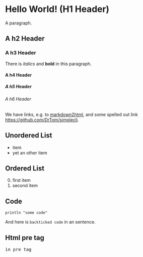 Hello World! (H1 Header)
============

A paragraph.

A h2 Header 
--------------

### A h3 Header

There is _italics_ and **bold** in this
paragraph.

#### A h4 Header

##### A h5 Header

###### A h6 Header

We have links, e.g. to [markdown2html](https://github.com/DrTom/markdown2html), and
some spelled out link <https://github.com/DrTom/simplecli>.

Unordered List
--------------
* item 
* yet an other item

Ordered List
--------------
0. first item 
0. second item


Code 
-------------

    println "some code"

And here is `backticked code` in an sentence.

Html pre tag
------------

<pre>in pre tag
</pre>
